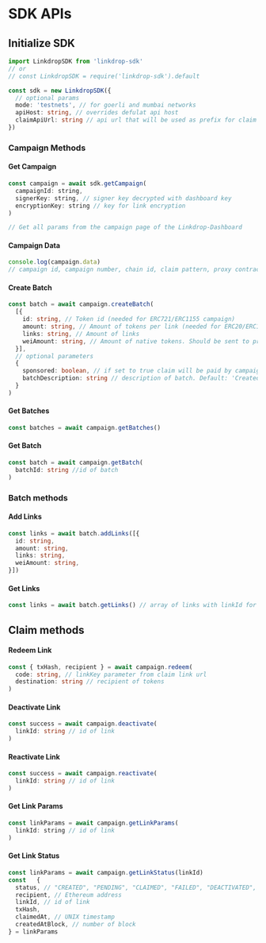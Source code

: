 # SDK APIs

## Initialize SDK
```ts
import LinkdropSDK from 'linkdrop-sdk'
// or
// const LinkdropSDK = require('linkdrop-sdk').default

const sdk = new LinkdropSDK({
  // optional params
  mode: 'testnets', // for goerli and mumbai networks
  apiHost: string, // overrides defulat api host
  claimApiUrl: string // api url that will be used as prefix for claim links
})
```

### Campaign Methods

#### Get Campaign
```js
const campaign = await sdk.getCampaign(
  campaignId: string,
  signerKey: string, // signer key decrypted with dashboard key
  encryptionKey: string // key for link encryption
)

// Get all params from the campaign page of the Linkdrop-Dashboard
```

#### Campaign Data

```js
console.log(campaign.data)
// campaign id, campaign number, chain id, claim pattern, proxy contract address, title, etc.

```

#### Create Batch 
```ts
const batch = await campaign.createBatch(
  [{ 
    id: string, // Token id (needed for ERC721/ERC1155 campaign)
    amount: string, // Amount of tokens per link (needed for ERC20/ERC1155 campaign)
    links: string, // Amount of links
    weiAmount: string, // Amount of native tokens. Should be sent to proxy contract address manually
  }],
  // optional parameters
  {
    sponsored: boolean, // if set to true claim will be paid by campaign creator. Default: true
    batchDescription: string // description of batch. Default: 'Created by SDK'
  }
)
```

#### Get Batches 
```ts
const batches = await campaign.getBatches()
```

#### Get Batch 
```ts
const batch = await campaign.getBatch(
  batchId: string //id of batch
) 
```

### Batch methods
#### Add Links
```ts
const links = await batch.addLinks([{ 
  id: string, 
  amount: string, 
  links: string, 
  weiAmount: string,
}]) 
```

#### Get Links
```js
const links = await batch.getLinks() // array of links with linkId for each link
```

## Claim methods
#### Redeem Link
```ts
const { txHash, recipient } = await campaign.redeem(
  code: string, // linkKey parameter from claim link url
  destination: string // recipient of tokens
)
```

#### Deactivate Link
```ts
const success = await campaign.deactivate(
  linkId: string // id of link
)
```
#### Reactivate Link
```ts
const success = await campaign.reactivate(
  linkId: string // id of link
) 
```
#### Get Link Params
```js
const linkParams = await campaign.getLinkParams(
  linkId: string // id of link
)
```

#### Get Link Status
```js
const linkParams = await campaign.getLinkStatus(linkId)
const	{ 
  status, // "CREATED", "PENDING", "CLAIMED", "FAILED", "DEACTIVATED", "EXPIRED"
  recipient, // Ethereum address 
  linkId, // id of link
  txHash,
  claimedAt, // UNIX timestamp
  createdAtBlock, // number of block
} = linkParams
```